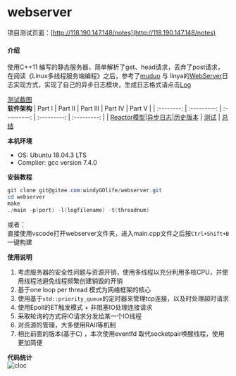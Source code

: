 <!--
 * @Autor: taobo
 * @Date: 2020-06-01 23:18:18
 * @LastEditTime: 2020-06-02 14:42:16
 * @Description: file content
--> 
# webserver

项目测试页面：[http://118.190.147.148/notes](http://118.190.147.148/notes)


#### 介绍
使用C++11 编写的静态服务器，简单解析了get、head请求，丢弃了post请求， 在阅读《Linux多线程服务端编程》之后，参考了[muduo](https://github.com/chenshuo/muduo) 与 linya的[WebServer](https://github.com/linyacool/WebServer)日志实现方式，实现了自己的异步日志模块，生成日志格式请点击[Log](https://gitee.com/windyGOlife/webserver/blob/master/webserver.log)    

[测试截图](https://gitee.com/windyGOlife/webserver/blob/master/example/test_page.png)  
**软件架构**
| Part Ⅰ | Part Ⅱ | Part Ⅲ | Part Ⅳ | Part Ⅴ | 
| :--------: | :---------: | :---------: | :---------: | :---------: | 
| [Reactor模型](https://gitee.com/windyGOlife/webserver/tree/master/Reactor)|[异步日志](https://gitee.com/windyGOlife/webserver/tree/master/Log)|[历史版本](https://github.com/tryturned/HttpServer) | [测试](https://gitee.com/windyGOlife/webserver/blob/master/WebBench/%E6%B5%8B%E8%AF%95.md) | [总结](https://gitee.com/windyGOlife/webserver/blob/master/%E6%80%BB%E7%BB%93.md)   

**本机环境**
* OS:  Ubuntu 18.04.3 LTS
* Complier: gcc version 7.4.0  

**安装教程**  
```powershell
git clone git@gitee.com:windyGOlife/webserver.git
cd webserver
make
./main -p(port) -l(logfilename) -t(threadnum)
```
或者：  
直接使用vscode打开webserver文件夹，进入main.cpp文件之后按`Ctrl+Shift+B`一键构建

**使用说明**

1.  考虑服务器的安全性问题与资源开销，使用多线程以充分利用多核CPU，并使用线程池避免线程频繁创建销毁的开销
2.  基于one loop per thread 模式为网络框架的核心
3.  使用基于`std::priority_queue`的定时器来管理tcp连接，以及时处理超时请求
4.  使用Epoll的ET触发模式 + 非阻塞IO处理连接请求
5.  采取轮询的方式将IO请求分发给某一个IO线程
6.  对资源的管理，大多使用RAII等机制
7.  相比前面的版本(基于C) ，本次使用eventfd 取代socketpair唤醒线程，使用更加简便

**代码统计**  
![cloc](https://gitee.com/windyGOlife/webserver/raw/master/example/code.png)
